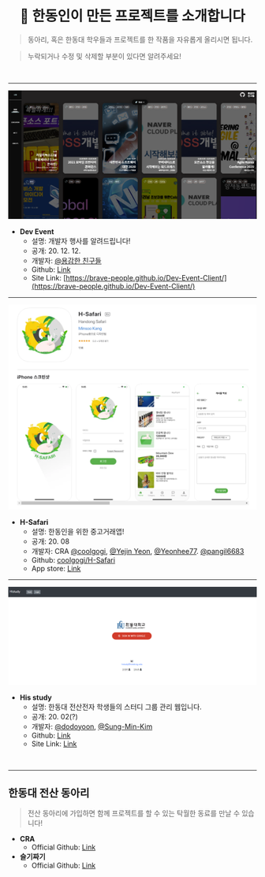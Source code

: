 <div align=center>

# 🚀 한동인이 만든 프로젝트를 소개합니다

</div>

> 동아리, 혹은 한동대 학우들과 프로젝트를 한 작품을 자유롭게 올리시면 됩니다.

> 누락되거나 수정 및 삭제할 부분이 있다면 알려주세요! 

<br />

------------

<p align="center">
  <img src="./static/dev-event-web.png" />
</p>

- __Dev Event__
    - 설명: 개발자 행사를 알려드립니다!
    - 공개: 20. 12. 12.
    - 개발자: [@용감한 친구들](https://github.com/brave-people)
    - Github: [Link](https://github.com/brave-people/Dev-Event-Client)
    - Site Link: [https://brave-people.github.io/Dev-Event-Client/](https://brave-people.github.io/Dev-Event-Client/)

------------

<p align="center">
  <img src="./static/h-safari.png" />
</p>

- __H-Safari__
    - 설명: 한동인을 위한 중고거래앱!
    - 공개: 20. 08 
    - 개발자: CRA [@coolgogi](https://github.com/coolgogi), [@Yejin Yeon](https://github.com/yeonyaily), [@Yeonhee77](https://github.com/Yeonhee77). [@pangil6683](https://github.com/pangil6683)
    - Github: [coolgogi/H-Safari](https://github.com/coolgogi/H-Safari)
    - App store: [Link](https://apps.apple.com/kr/app/h-safari/id1528003397)

------------

<p align="center">
  <img src="./static/his-study.png" />
</p>

- __His study__
    - 설명: 한동대 전산전자 학생들의 스터디 그룹 관리 웹입니다.
    - 공개: 20. 02(?)
    - 개발자: [@dodoyoon](https://github.com/dodoyoon), [@Sung-Min-Kim](https://github.com/Sung-Min-Kim)
    - Github: [Link](https://github.com/dodoyoon/Histudy)
    - Site Link: [Link](https://histudy.cafe24.com/login/)


<br />

------

## 한동대 전산 동아리

> 전산 동아리에 가입하면 함께 프로젝트를 할 수 있는 탁월한 동료를 만날 수 있습니다!

- __CRA__
    - Official Github: [Link](https://github.com/cra16) 
- __슬기짜기__
    - Official Github: [Link](https://github.com/HGU-slegizzagi)

